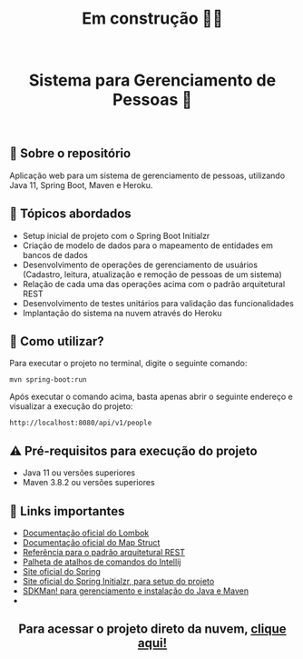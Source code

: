 <h1 align="center">
Em construção 👷‍♂️
</h1>
<br>
<h1 align="center">
Sistema para Gerenciamento de Pessoas 🤵
</h1>
<br>

## 💬 Sobre o repositório

Aplicação web para um sistema de gerenciamento de pessoas, utilizando Java 11, Spring Boot, Maven e Heroku.

## 📑 Tópicos abordados

* Setup inicial de projeto com o Spring Boot Initialzr
* Criação de modelo de dados para o mapeamento de entidades em bancos de dados
* Desenvolvimento de operações de gerenciamento de usuários (Cadastro, leitura, atualização e remoção de pessoas de um sistema)
* Relação de cada uma das operações acima com o padrão arquitetural REST
* Desenvolvimento de testes unitários para validação das funcionalidades
* Implantação do sistema na nuvem através do Heroku

## 📌 Como utilizar?

Para executar o projeto no terminal, digite o seguinte comando:

```shell script
mvn spring-boot:run 
```

Após executar o comando acima, basta apenas abrir o seguinte endereço e visualizar a execução do projeto:

```
http://localhost:8080/api/v1/people
```

## ⚠ Pré-requisitos para execução do projeto

* Java 11 ou versões superiores
* Maven 3.8.2 ou versões superiores

## 🧠 Links importantes

* [Documentação oficial do Lombok](https://projectlombok.org/)
* [Documentação oficial do Map Struct](https://mapstruct.org/)
* [Referência para o padrão arquitetural REST](https://restfulapi.net/)
* [Palheta de atalhos de comandos do Intellij](https://resources.jetbrains.com/storage/products/intellij-idea/docs/IntelliJIDEA_ReferenceCard.pdf)
* [Site oficial do Spring](https://spring.io/)
* [Site oficial do Spring Initialzr, para setup do projeto](https://start.spring.io/)
* [SDKMan! para gerenciamento e instalação do Java e Maven](https://sdkman.io/)
* 
<h2 align="center">
Para acessar o projeto direto da nuvem, <a href="https://seurh-api.herokuapp.com/api/v1/people" target="_blank">clique aqui!</a>
</h1>
